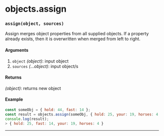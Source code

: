 # objects.assign

<!-- div class="doc-container" -->

<!-- div -->


<!-- div -->

<h3 id="assignobject-sources"><code>assign(object, sources)</code></h3>

Assign merges object properties from all supplied objects. If a property
already exists, then it is overwritten when merged from left to right.

#### Arguments
1. `object` *(object)*: input object
2. `sources` *(...object)*: input object/s

#### Returns
*(object)*: returns new object

#### Example
```js
const someObj = { hold: 44, fast: 14 };
const result = objects.assign(someObj, { hold: 25, your: 19, horses: 4 });
console.log(result);
> { hold: 25, fast: 14, your: 19, horses: 4 }
```
---

<!-- /div -->

<!-- /div -->

<!-- /div -->

